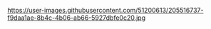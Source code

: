 https://user-images.githubusercontent.com/51200613/205516737-f9daa1ae-8b4c-4b06-ab66-5927dbfe0c20.jpg
